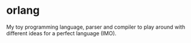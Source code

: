 # orlang
My toy programming language, parser and compiler to play around with different ideas for a perfect language (IMO).
